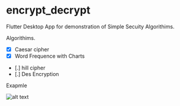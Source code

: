 # encrypt_decrypt

Flutter Desktop App for demonstration of Simple Secuity Algorithims.





Algorithims.

- [x] Caesar cipher
- [x] Word Frequence with Charts
- [.] hill cipher
- [.] Des Encryption

Exapmle

![alt text](https://github.com/[BigO-Moha]/[FlutterAppSimpleSecAlgorithms]/[master]/image.png?raw=true)

